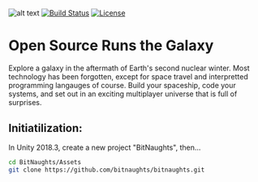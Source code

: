 
# 

![alt text](http://bitnaughts.io/images/title.png "BitNaughts")
[![Build Status](https://travis-ci.org/gobuffalo/tags.svg?branch=master)](https://travis-ci.org/gobuffalo/tags)
<a href="https://www.npmjs.com/package/vue"><img src="https://img.shields.io/npm/l/vue.svg" alt="License"></a>

# Open Source Runs the Galaxy

Explore a galaxy in the aftermath of Earth's second nuclear winter. Most technology has been forgotten, except for space travel and interpretted programming langauges of course. Build your spaceship, code your systems, and set out in an exciting multiplayer universe that is full of surprises.

## Initiatilization:
In Unity 2018.3, create a new project "BitNaughts", then...
```sh
cd BitNaughts/Assets
git clone https://github.com/bitnaughts/bitnaughts.git
```
